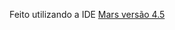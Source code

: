 Feito utilizando a IDE [Mars versão 4.5](https://courses.missouristate.edu/kenvollmar/mars/download.htm)
